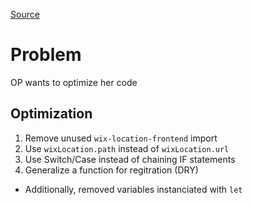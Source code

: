 [Source](https://forum.wixstudio.com/t/custom-code-review-alternative-to-nested-if-loop/70118)

# Problem
OP wants to optimize her code

## Optimization
1. Remove unused `wix-location-frontend` import
2. Use `wixLocation.path` instead of `wixLocation.url`
3. Use Switch/Case instead of chaining IF statements
4. Generalize a function for regitration (DRY)
- Additionally, removed variables instanciated with `let`
